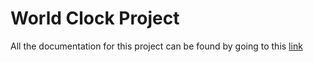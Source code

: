 # World Clock Project
All the documentation for this project can be found by going to this [link](https://docs.google.com/document/d/13EkccvcjlMPNwfQ7cuasyOkzElMjvKSBJaOM5UwUvgY/edit?usp=sharing)
